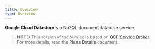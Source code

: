 ```yaml
---
title: Overview
type: Overview
---
```


**Google Cloud Datastore** is a NoSQL document database service.

>**NOTE:** This version of the service is based on [GCP Service Broker](https://github.com/GoogleCloudPlatform/gcp-service-broker/).
For more details, read the **Plans Details** document.
